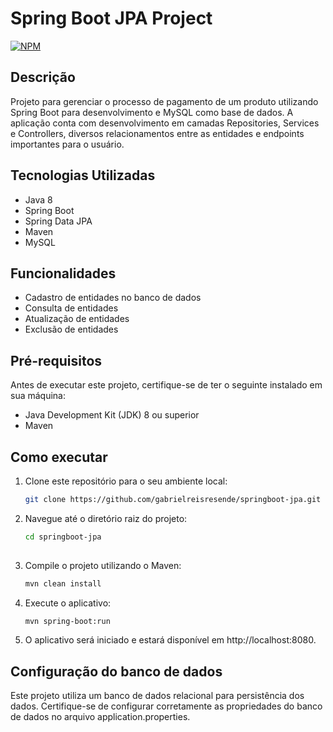 # Spring Boot JPA Project
[![NPM](https://img.shields.io/npm/l/react)](https://github.com/gabrielreisresende/springboot-jpa/blob/main/LICENSE)

## Descrição

Projeto para gerenciar o processo de pagamento de um produto utilizando Spring Boot para desenvolvimento e MySQL como base de dados. A aplicação conta com desenvolvimento em camadas Repositories, Services e Controllers, diversos relacionamentos entre as entidades e endpoints importantes para o usuário.

## Tecnologias Utilizadas

- Java 8
- Spring Boot
- Spring Data JPA
- Maven
- MySQL

## Funcionalidades

- Cadastro de entidades no banco de dados
- Consulta de entidades
- Atualização de entidades
- Exclusão de entidades

## Pré-requisitos

Antes de executar este projeto, certifique-se de ter o seguinte instalado em sua máquina:

- Java Development Kit (JDK) 8 ou superior
- Maven

## Como executar

1. Clone este repositório para o seu ambiente local:

   ```bash
   git clone https://github.com/gabrielreisresende/springboot-jpa.git

2. Navegue até o diretório raiz do projeto:
   ```bash
   cd springboot-jpa
  
3. Compile o projeto utilizando o Maven:
   ```bash
   mvn clean install

4. Execute o aplicativo:
   ```bash
   mvn spring-boot:run

5. O aplicativo será iniciado e estará disponível em http://localhost:8080.

## Configuração do banco de dados
Este projeto utiliza um banco de dados relacional para persistência dos dados. Certifique-se de configurar corretamente as propriedades do banco de dados no arquivo application.properties.
